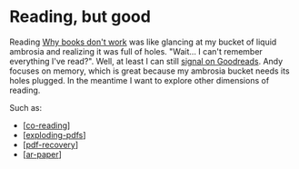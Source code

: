 # Reading, but good

Reading [Why books don't work](https://andymatuschak.org/books/) was like glancing at my bucket of liquid ambrosia and realizing it was full of holes. "Wait... I can't remember everything I've read?". Well, at least I can still [signal on Goodreads](https://www.goodreads.com/user/show/61849534-max-krieger). Andy focuses on memory, which is great because my ambrosia bucket needs its holes plugged. In the meantime I want to explore other dimensions of reading.

Such as:

- [[co-reading]]
- [[exploding-pdfs]]
- [[pdf-recovery]]
- [[ar-paper]]

[//begin]: # "Autogenerated link references for markdown compatibility"
[co-reading]: co-reading.md "Reading, Together"
[exploding-pdfs]: exploding-pdfs.md "Exploding Pdfs"
[pdf-recovery]: pdf-recovery.md "Pdf Recovery"
[ar-paper]: ar-paper.md "AR Paper"
[//end]: # "Autogenerated link references"
